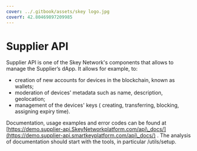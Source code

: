 ```yaml
---
cover: ../.gitbook/assets/skey logo.jpg
coverY: 42.80469897209985
---
```


# Supplier API

Supplier API is one of the Skey Network's components that allows to manage the Supplier’s dApp. It allows for example, to:

* creation of new accounts for devices in the blockchain, known as wallets;
* moderation of devices' metadata such as name, description, geolocation;
* management of the devices' keys ( creating, transferring, blocking, assigning expiry time).

Documentation, usage examples and error codes can be found at [https://demo.supplier-api.SkeyNetworkplatform.com/api\_docs/](https://demo.supplier-api.smartkeyplatform.com/api\_docs/) . The analysis of documentation should start with the tools, in particular /utils/setup.
